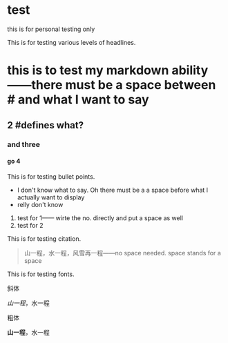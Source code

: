# test
this is for personal testing only

This is for testing various levels of headlines.
# this is to test my markdown ability——there must be a space between # and what I want to say
## 2 #defines what?
### and three
#### go 4


This is for testing bullet points.

- I don't know what to say. Oh there must be a a space before what I actually want to display
- relly don't know

1. test for 1—— wirte the no. directly and put a space as well  
2. test for 2


This is for testing citation.
>山一程，水一程，风雪再一程——no space needed. space stands for a space

This is for testing fonts.

斜体

*山一程*，水一程

粗体

**山一程**，水一程
